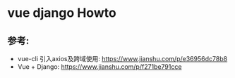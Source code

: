 # vue django Howto


## 参考:

* vue-cli 引入axios及跨域使用: https://www.jianshu.com/p/e36956dc78b8
* Vue + Django: https://www.jianshu.com/p/f271be791cce
